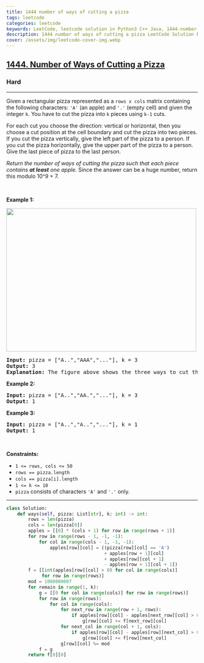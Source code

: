 ```yaml
---
title: 1444 number of ways of cutting a pizza
tags: leetcode
categories: leetcode
keywords: LeetCode, leetcode solution in Python3 C++ Java, 1444-number-of-ways-of-cutting-a-pizza solution
description: 1444 number of ways of cutting a pizza LeetCode Solution Explained
cover: /assets/img/leetcode-cover-img.webp
---
```





<h2><a href="https://leetcode.com/problems/number-of-ways-of-cutting-a-pizza/solution/">1444. Number of Ways of Cutting a Pizza</a></h2><h3>Hard</h3><hr><div><p>Given a rectangular pizza represented as a <code>rows x cols</code>&nbsp;matrix containing the following characters: <code>'A'</code> (an apple) and <code>'.'</code> (empty cell) and given the integer <code>k</code>. You have to cut the pizza into <code>k</code> pieces using <code>k-1</code> cuts.&nbsp;</p>

<p>For each cut you choose the direction: vertical or horizontal, then you choose a cut position at the cell boundary and cut the pizza into two pieces. If you cut the pizza vertically, give the left part of the pizza to a person. If you cut the pizza horizontally, give the upper part of the pizza to a person. Give the last piece of pizza to the last person.</p>

<p><em>Return the number of ways of cutting the pizza such that each piece contains <strong>at least</strong> one apple.&nbsp;</em>Since the answer can be a huge number, return this modulo 10^9 + 7.</p>

<p>&nbsp;</p>
<p><strong class="example">Example 1:</strong></p>

<p><strong><img alt="" src="https://assets.leetcode.com/uploads/2020/04/23/ways_to_cut_apple_1.png" style="width: 500px; height: 378px;"></strong></p>

<pre><strong>Input:</strong> pizza = ["A..","AAA","..."], k = 3
<strong>Output:</strong> 3 
<strong>Explanation:</strong> The figure above shows the three ways to cut the pizza. Note that pieces must contain at least one apple.
</pre>

<p><strong class="example">Example 2:</strong></p>

<pre><strong>Input:</strong> pizza = ["A..","AA.","..."], k = 3
<strong>Output:</strong> 1
</pre>

<p><strong class="example">Example 3:</strong></p>

<pre><strong>Input:</strong> pizza = ["A..","A..","..."], k = 1
<strong>Output:</strong> 1
</pre>

<p>&nbsp;</p>
<p><strong>Constraints:</strong></p>

<ul>
	<li><code>1 &lt;= rows, cols &lt;= 50</code></li>
	<li><code>rows ==&nbsp;pizza.length</code></li>
	<li><code>cols ==&nbsp;pizza[i].length</code></li>
	<li><code>1 &lt;= k &lt;= 10</code></li>
	<li><code>pizza</code> consists of characters <code>'A'</code>&nbsp;and <code>'.'</code> only.</li>
</ul></div>

---




```python
class Solution:
    def ways(self, pizza: List[str], k: int) -> int:
        rows = len(pizza)
        cols = len(pizza[0])
        apples = [[0] * (cols + 1) for row in range(rows + 1)]
        for row in range(rows - 1, -1, -1):
            for col in range(cols - 1, -1, -1):
                apples[row][col] = ((pizza[row][col] == 'A')
                                    + apples[row + 1][col]
                                    + apples[row][col + 1]
                                    - apples[row + 1][col + 1])
        f = [[int(apples[row][col] > 0) for col in range(cols)]
             for row in range(rows)]
        mod = 1000000007
        for remain in range(1, k):
            g = [[0 for col in range(cols)] for row in range(rows)]
            for row in range(rows):
                for col in range(cols):
                    for next_row in range(row + 1, rows):
                        if apples[row][col] - apples[next_row][col] > 0:
                            g[row][col] += f[next_row][col]
                    for next_col in range(col + 1, cols):
                        if apples[row][col] - apples[row][next_col] > 0:
                            g[row][col] += f[row][next_col]
                    g[row][col] %= mod
            f = g
        return f[0][0]
```
